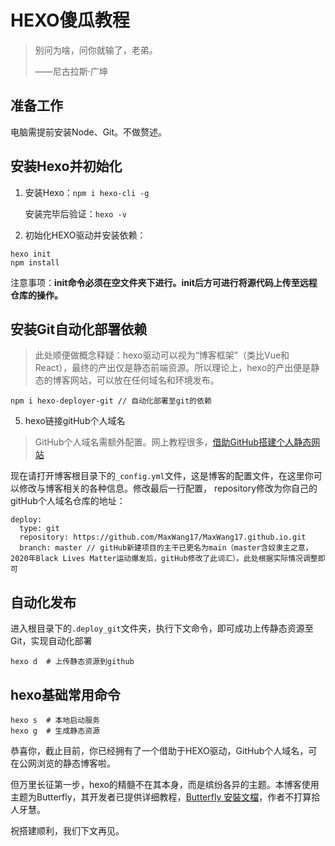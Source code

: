 # HEXO傻瓜教程

> 别问为啥，问你就输了，老弟。
>
> ——尼古拉斯·广坤

## 准备工作

电脑需提前安装Node、Git。不做赘述。

## 安装Hexo并初始化

1. 安装Hexo：`npm i hexo-cli -g`

   安装完毕后验证：`hexo -v`

2. 初始化HEXO驱动并安装依赖：

```
hexo init
npm install
```

​		注意事项：**init命令必须在空文件夹下进行。init后方可进行将源代码上传至远程仓库的操作。**

## 安装Git自动化部署依赖

>  此处顺便做概念释疑：hexo驱动可以视为“博客框架”（类比Vue和React），最终的产出仅是静态前端资源。所以理论上，hexo的产出便是静态的博客网站，可以放在任何域名和环境发布。

```
npm i hexo-deployer-git // 自动化部署至git的依赖
```

5. hexo链接gitHub个人域名

> GitHub个人域名需额外配置。网上教程很多，[借助GitHub搭建个人静态网站](https://blog.csdn.net/weixin_39510813/article/details/80216552)

 现在请打开博客根目录下的`_config.yml`文件，这是博客的配置文件，在这里你可以修改与博客相关的各种信息。修改最后一行配置， repository修改为你自己的gitHub个人域名仓库的地址：

```
deploy:
  type: git
  repository: https://github.com/MaxWang17/MaxWang17.github.io.git
  branch: master // gitHub新建项目的主干已更名为main（master含奴隶主之意，2020年Black Lives Matter运动爆发后，gitHub修改了此词汇）。此处根据实际情况调整即可
```

## 自动化发布

进入根目录下的`.deploy_git`文件夹，执行下文命令，即可成功上传静态资源至Git，实现自动化部署

```
hexo d  # 上传静态资源到github
```

## hexo基础常用命令

```
hexo s  # 本地启动服务
hexo g  # 生成静态资源
```

恭喜你，截止目前，你已经拥有了一个借助于HEXO驱动，GitHub个人域名，可在公网浏览的静态博客啦。

但万里长征第一步，hexo的精髓不在其本身，而是缤纷各异的主题。本博客使用主题为Butterfly，其开发者已提供详细教程，[Butterfly 安裝文檔](https://butterfly.js.org/posts/21cfbf15/)，作者不打算拾人牙慧。

祝搭建顺利，我们下文再见。
